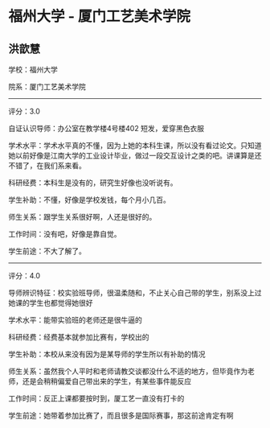 # 福州大学 - 厦门工艺美术学院

## 洪歆慧

学校：福州大学

院系：厦门工艺美术学院

* * *

评分：3.0

自证认识导师：办公室在教学楼4号楼402
短发，爱穿黑色衣服

学术水平：学术水平真的不懂，因为上她的本科生课，所以没有看过论文。只知道她以前好像是江南大学的工业设计毕业，做过一段交互设计之类的吧。讲课算是还不错了，在我们系来看。

科研经费：本科生是没有的，研究生好像也没听说有。

学生补助：不懂，好像是学校发钱，每个月小几百。

师生关系：跟学生关系很好啊，人还是很好的。

工作时间：没有吧，好像是靠自觉。

学生前途：不大了解了。

* * *

评分：4.0

导师辨识特征：校实验班导师，很温柔随和，不止关心自己带的学生，别系没上过她课的学生也都觉得她很好

学术水平：能带实验班的老师还是很牛逼的

科研经费：经费基本就参加比赛有，学校出的

学生补助：本校从来没有因为是某导师的学生所以有补助的情况

师生关系：虽然我个人平时和老师请教交谈都没什么不适的地方，但毕竟作为老师，还是会稍稍偏爱自己带出来的学生，有某些事件能反应

工作时间：反正上课都要按时到，厦工艺一直没有打卡的

学生前途：她带着参加比赛了，而且很多是国际赛事，那这前途肯定有啊